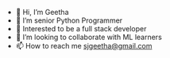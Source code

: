 - 👋 Hi, I’m Geetha
- 👀 I’m senior Python Programmer
- 🌱 Interested to be a full stack developer
- 💞️ I’m looking to collaborate with ML learners
- 📫 How to reach me sjgeetha@gmail.com

<!---
Geetha1711/Geetha1711 is a ✨ special ✨ repository because its `README.md` (this file) appears on your GitHub profile.
You can click the Preview link to take a look at your changes.
--->

